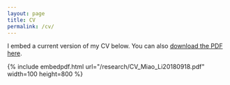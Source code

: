 ```yaml
---
layout: page
title: CV
permalink: /cv/
---
```


I embed a current version of my CV below. You can also [download the PDF here](https://drive.google.com/file/d/1HkBMsCK_gXslQIhRw2zP4uludlI4FHkM/view?usp=sharing).


{% include embedpdf.html url="/research/CV_Miao_Li20180918.pdf" width=100 height=800 %}

<!-- <iframe src="https://drive.google.com/file/d/1HkBMsCK_gXslQIhRw2zP4uludlI4FHkM/view?usp=sharing" style="width:600px; height:500px;" frameborder="0"></iframe> -->

